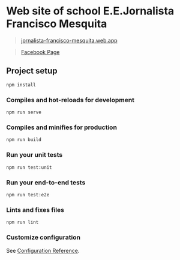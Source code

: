 # Web site of school E.E.Jornalista Francisco Mesquita
> [jornalista-francisco-mesquita.web.app](https://www.facebook.com/JornalistaFranciscoMesquita)

> [Facebook Page](https://www.facebook.com/JornalistaFranciscoMesquita)

## Project setup
```
npm install
```

### Compiles and hot-reloads for development
```
npm run serve
```

### Compiles and minifies for production
```
npm run build
```

### Run your unit tests
```
npm run test:unit
```

### Run your end-to-end tests
```
npm run test:e2e
```

### Lints and fixes files
```
npm run lint
```

### Customize configuration
See [Configuration Reference](https://cli.vuejs.org/config/).

